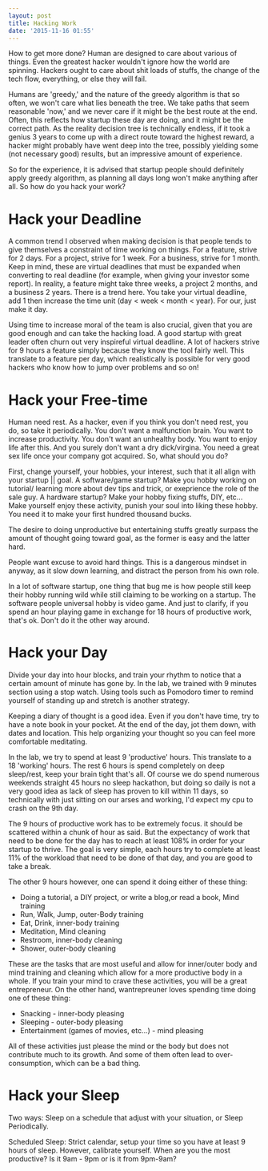```yaml
---
layout: post
title: Hacking Work
date: '2015-11-16 01:55'
---
```


How to get more done? Human are designed to care about various of things. Even the greatest hacker wouldn't ignore how the world are spinning. Hackers ought to care about shit loads of stuffs, the change of the tech flow, everything, or else they will fail.

Humans are 'greedy,' and the nature of the greedy algorithm is that so often, we won't care what lies beneath the tree. We take paths that seem reasonable 'now,' and we never care if it might be the best route at the end. Often, this reflects how startup these day are doing, and it might be the correct path. As the reality decision tree is technically endless, if it took a genius 3 years to come up with a direct route toward the highest reward, a hacker might probably have went deep into the tree, possibly yielding some (not necessary good) results, but an impressive amount of experience.

So for the experience, it is advised that startup people should definitely apply greedy algorithm, as planning all days long won't make anything after all. So how do you hack your work?

# Hack your Deadline

A common trend I observed when making decision is that people tends to give themselves a constraint of time working on things. For a feature, strive for 2 days. For a project, strive for 1 week. For a business, strive for 1 month. Keep in mind, these are virtual deadlines that must be expanded when converting to real deadline (for example, when giving your investor some report). In reality, a feature might take three weeks, a project 2 months, and a business 2 years. There is a trend here. You take your virtual deadline, add 1 then increase the time unit (day < week < month < year). For our, just make it day.

Using time to increase moral of the team is also crucial, given that you are good enough and can take the hacking load. A good startup with great leader often churn out very inspireful virtual deadline. A lot of hackers strive for 9 hours a feature simply because they know the tool fairly well. This translate to a feature per day, which realistically is possible for very good hackers who know how to jump over problems and so on!

# Hack your Free-time

Human need rest. As a hacker, even if you think you don't need rest, you do, so take it periodically. You don't want a malfunction brain. You want to increase productivity. You don't want an unhealthy body. You want to enjoy life after this. And you surely don't want a dry dick/virgina. You need a great sex life once your company got acquired. So, what should you do?

First, change yourself, your hobbies, your interest, such that it all align with your startup || goal. A software/game startup? Make you hobby working on tutorial/ learning more about dev tips and trick, or exeprience the role of the sale guy. A hardware startup? Make your hobby fixing stuffs, DIY, etc... Make yourself enjoy these activity, punish your soul into liking these hobby. You need it to make your first hundred thousand bucks.

The desire to doing unproductive but entertaining stuffs greatly surpass the amount of thought going toward goal, as the former is easy and the latter hard.

People want excuse to avoid hard things. This is a dangerous mindset in anyway, as it slow down learning, and distract the person from his own role.

In a lot of software startup, one thing that bug me is how people still keep their hobby running wild while still claiming to be working on a startup. The software people universal hobby is video game. And just to clarify, if you spend an hour playing game in exchange for 18 hours of productive work, that's ok. Don't do it the other way around.

# Hack your Day

Divide your day into hour blocks, and train your rhythm to notice that a certain amount of minute has gone by. In the lab, we trained with 9 minutes section using a stop watch. Using tools such as Pomodoro timer to remind yourself of standing up and stretch is another strategy.

Keeping a diary of thought is a good idea. Even if you don't have time, try to have a note book in your pocket. At the end of the day, jot them down, with dates and location. This help organizing your thought so you can feel more comfortable meditating.

In the lab, we try to spend at least 9 'productive' hours. This translate to a 18 'working' hours. The rest 6 hours is spend completely on deep sleep/rest, keep your brain tight that's all. Of course we do spend numerous weekends straight 45 hours no sleep hackathon, but doing so daily is not a very good idea as lack of sleep has proven to kill within 11 days, so technically with just sitting on our arses and working, I'd expect my cpu to crash on the 9th day.

The 9 hours of productive work has to be extremely focus.  it should be scattered within a chunk of hour as said. But the expectancy of work that need to be done for the day has to reach at least 108% in order for your startup to thrive. The goal is very simple, each hours try to complete at least 11% of the workload that need to be done of that day, and you are good to take a break.

The other 9 hours however, one can spend it doing either of these thing:

+ Doing a tutorial, a DIY project, or write a blog,or read a book, Mind training
+ Run, Walk, Jump, outer-Body training
+ Eat, Drink, inner-body training
+ Meditation, Mind cleaning
+ Restroom, inner-body cleaning
+ Shower, outer-body cleaning

These are the tasks that are most useful and allow for inner/outer body and mind training and cleaning which allow for a more productive body in a whole. If you train your mind to crave these activities, you will be a great entrepreneur. On the other hand, wantrepreuner loves spending time doing one of these thing:

+ Snacking - inner-body pleasing
+ Sleeping - outer-body pleasing
+ Entertainment (games of movies, etc...) - mind pleasing

All of these activities just please the mind or the body but does not contribute much to its growth. And some of them often lead to over-consumption, which can be a bad thing.

# Hack your Sleep

Two ways: Sleep on a schedule that adjust with your situation, or Sleep Periodically.

Scheduled Sleep: Strict calendar, setup your time so you have at least 9 hours of sleep. However, calibrate yourself. When are you the most productive? Is it 9am - 9pm or is it from 9pm-9am?
